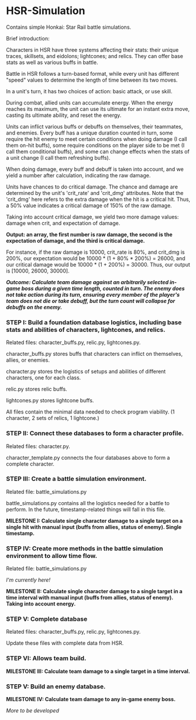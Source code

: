 # HSR-Simulation
 
Contains simple Honkai: Star Rail battle simulations.

Brief introduction:

Characters in HSR have three systems affecting their stats: their unique traces, skillsets, and eidolons; lightcones; and relics. They can offer base stats as well as various buffs in battle.

Battle in HSR follows a turn-based format, while every unit has different "speed" values to determine the length of time between its two moves.

In a unit's turn, it has two choices of action: basic attack, or use skill.

During combat, allied units can accumulate energy. When the energy reaches its maximum, the unit can use its ultimate for an instant extra move, casting its ultimate ability, and reset the energy.

Units can inflict various buffs or debuffs on themselves, their teammates, and enemies. Every buff has a unique duration counted in turn, some require the hit enemy to meet certain conditions when doing damage (I call them on-hit buffs), some require conditions on the player side to be met (I call them conditional buffs), and some can change effects when the stats of a unit change (I call them refreshing buffs).

When doing damage, every buff and debuff is taken into account, and we yield a number after calculation, indicating the raw damage.

Units have chances to do critical damage. The chance and damage are determined by the unit's 'crit_rate' and 'crit_dmg' attributes. Note that the 'crit_dmg' here refers to the extra damage when the hit is a critical hit. Thus, a 50% value indicates a critical damage of 150% of the raw damage.

Taking into account critical damage, we yield two more damage values: damage when crit, and expectation of damage.

**Output: an array, the first number is raw damage, the second is the expectation of damage, and the third is critical damage.**

For instance, if the raw damage is 10000, crit_rate is 80%, and crit_dmg is 200%, our expectation would be 10000 * (1 + 80% * 200%) = 26000, and our critical damage would be 10000 * (1 + 200%) = 30000. Thus, our output is [10000, 26000, 30000].

***Outcome: Calculate team damage against an arbitrarily selected in-game boss during a given time length, counted in turn. The enemy does not take action during its turn, ensuring every member of the player's team does not die or take debuff, but the turn count will collapse for debuffs on the enemy.***

### STEP I: Build a foundation database logistics, including base stats and abilities of characters, lightcones, and relics.

Related files: character_buffs.py, relic.py, lightcones.py.

character_buffs.py stores buffs that characters can inflict on themselves, allies, or enemies.

character.py stores the logistics of setups and abilities of different characters, one for each class.

relic.py stores relic buffs.

lightcones.py stores lightcone buffs.

All files contain the minimal data needed to check program viability. (1 character, 2 sets of relics, 1 lightcone.)

### STEP II: Connect these databases to form a character profile.

Related files: character.py.

character_template.py connects the four databases above to form a complete character.

### STEP III: Create a battle simulation environment.

Related file: battle_simulations.py

battle_simulations.py contains all the logistics needed for a battle to perform. In the future, timestamp-related things will fall in this file.

**MILESTONE I: Calculate single character damage to a single target on a single hit with manual input (buffs from allies, status of enemy). Single timestamp.**

### STEP IV: Create more methods in the battle simulation environment to allow time flow.

Related file: battle_simulations.py

*I'm currently here!*

**MILESTONE II: Calculate single character damage to a single target in a time interval with manual input (buffs from allies, status of enemy). Taking into account energy.**

### STEP V: Complete database

Related files: character_buffs.py, relic.py, lightcones.py.

Update these files with complete data from HSR.

### STEP VI: Allows team build.

**MILESTONE III: Calculate team damage to a single target in a time interval.**

### STEP V: Build an enemy database.

**MILESTONE IV: Calculate team damage to any in-game enemy boss.**

*More to be developed*
